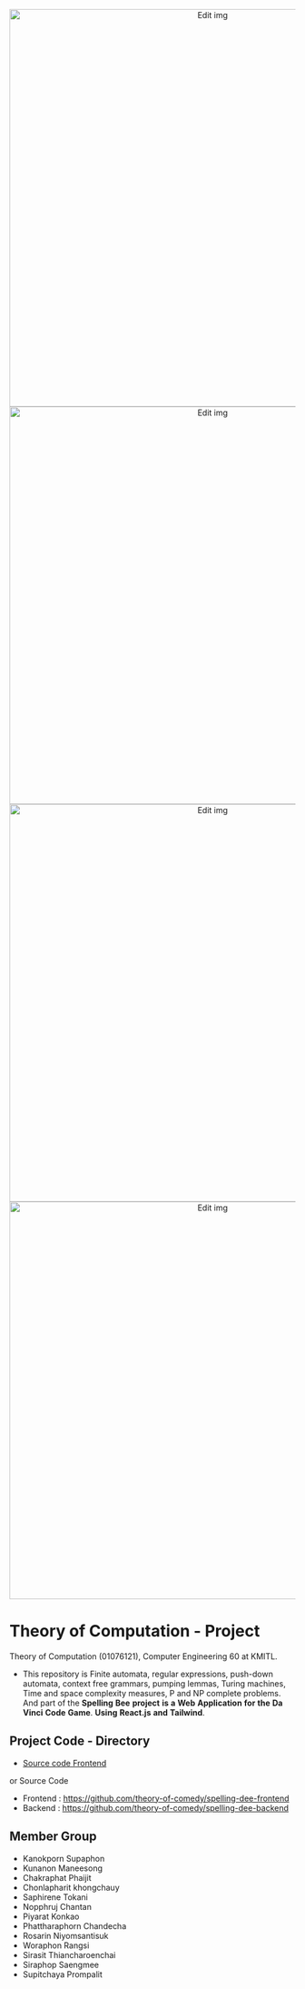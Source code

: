 <p align="center">
<img width="700" alt="Edit img" src="https://github.com/phattharaphorn/spelling-dee/assets/88389821/874f4bc9-475f-41da-9cf1-bcda116e49d6">
<img width="700" alt="Edit img" src="https://github.com/phattharaphorn/spelling-dee/assets/88389821/263f99ad-9180-4aea-b35d-265b64d054bd">
<img width="700" alt="Edit img" src="https://github.com/phattharaphorn/spelling-dee/assets/88389821/595e16c8-c4be-4ca4-8cd8-024dc0ccc356">
<img width="700" alt="Edit img" src="https://github.com/phattharaphorn/spelling-dee/assets/88389821/ef9d4323-dd4b-436e-b1e8-bea2e2a6de05">
</p>

# Theory of Computation - Project
Theory of Computation (01076121), Computer Engineering 60 at KMITL.

- This repository is Finite automata, regular expressions, push-down automata, context free grammars, pumping lemmas, Turing machines, Time and space complexity measures, P and NP complete problems. And part of the **Spelling** **Bee** **project** **is** **a** **Web** **Application** **for** **the** **Da Vinci** **Code** **Game**. **Using** **React.js** **and** **Tailwind**.

## Project Code - Directory
- [Source code Frontend](spelling-dee-frontend-main)

or Source Code  
- Frontend : https://github.com/theory-of-comedy/spelling-dee-frontend
- Backend : https://github.com/theory-of-comedy/spelling-dee-backend

## Member Group
- Kanokporn Supaphon
- Kunanon Maneesong
- Chakraphat Phaijit
- Chonlapharit khongchauy
- Saphirene Tokani
- Nopphruj Chantan
- Piyarat Konkao
- Phattharaphorn Chandecha
- Rosarin Niyomsantisuk
- Woraphon Rangsi
- Sirasit Thiancharoenchai
- Siraphop Saengmee
- Supitchaya Prompalit
